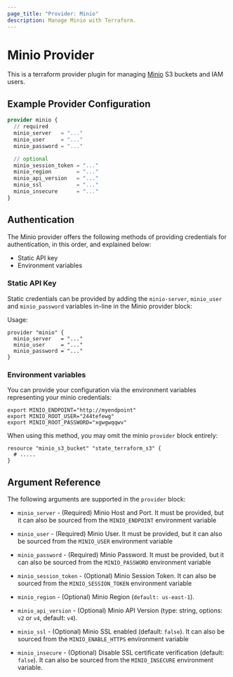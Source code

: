 ```yaml
---
page_title: "Provider: Minio"
description: Manage Minio with Terraform.
---
```


# Minio Provider

This is a terraform provider plugin for managing [Minio](https://min.io/) S3 buckets and IAM users.

## Example Provider Configuration

```terraform
provider minio {
  // required
  minio_server   = "..."
  minio_user     = "..."
  minio_password = "..."

  // optional
  minio_session_token = "..."
  minio_region        = "..."
  minio_api_version   = "..."
  minio_ssl           = "..."
  minio_insecure      = "..."
}
```

## Authentication

The Minio provider offers the following methods of providing credentials for
authentication, in this order, and explained below:

- Static API key
- Environment variables

### Static API Key

Static credentials can be provided by adding the `minio-server`, `minio_user` and `minio_password` variables in-line in the
Minio provider block:

Usage:

```hcl
provider "minio" {
  minio_server   = "..."
  minio_user     = "..."
  minio_password = "..."
}
```

### Environment variables

You can provide your configuration via the environment variables representing your minio credentials:

```
export MINIO_ENDPOINT="http://myendpoint"
export MINIO_ROOT_USER="244tefewg"
export MINIO_ROOT_PASSWORD="xgwgwqqwv"
```

When using this method, you may omit the
minio `provider` block entirely:

```hcl
resource "minio_s3_bucket" "state_terraform_s3" {
  # .....
}
```

## Argument Reference

The following arguments are supported in the `provider` block:

- `minio_server` - (Required) Minio Host and Port. It must be provided, but
  it can also be sourced from the `MINIO_ENDPOINT` environment variable

- `minio_user` - (Required) Minio User. It must be provided, but
  it can also be sourced from the `MINIO_USER` environment variable

- `minio_password` - (Required) Minio Password. It must be provided, but
  it can also be sourced from the `MINIO_PASSWORD` environment variable

- `minio_session_token` - (Optional) Minio Session Token. It can also be sourced from
  the `MINIO_SESSION_TOKEN` environment variable

- `minio_region` - (Optional) Minio Region (`default: us-east-1`).

- `minio_api_version` - (Optional) Minio API Version (type: string, options: `v2` or `v4`, default: `v4`).

- `minio_ssl` - (Optional) Minio SSL enabled (default: `false`). It can also be sourced from the
  `MINIO_ENABLE_HTTPS` environment variable

- `minio_insecure` - (Optional) Disable SSL certificate verification (default: `false`).
  It can also be sourced from the `MINIO_INSECURE` environment variable.
